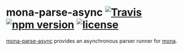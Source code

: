 # mona-parse-async  [![Travis](https://img.shields.io/travis/zkat/mona-parse-async.svg)]() [![npm version](https://img.shields.io/npm/v/@mona/parse-async.svg)]() [![license](https://img.shields.io/npm/l/@mona/parse-async.svg)]()

[mona-parse-async](https://github.com/zkat/mona-parse-async) provides an asynchronous parser runner for [mona](https://github.com/zkat/mona).
